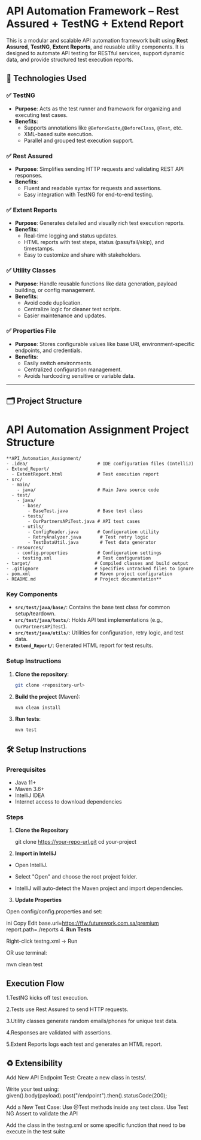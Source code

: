 # API Automation Framework – Rest Assured + TestNG + Extend Report

This is a modular and scalable API automation framework built using **Rest Assured**, **TestNG**, **Extent Reports**, and reusable utility components. It is designed to automate API testing for RESTful services, support dynamic data, and provide structured test execution reports.



## 🚀 Technologies Used

### ✅ TestNG
- **Purpose**: Acts as the test runner and framework for organizing and executing test cases.
- **Benefits**:
    - Supports annotations like `@BeforeSuite`,`@BeforeClass`, `@Test`, etc.
    - XML-based suite execution.
    - Parallel and grouped test execution support.

### ✅ Rest Assured
- **Purpose**: Simplifies sending HTTP requests and validating REST API responses.
- **Benefits**:
    - Fluent and readable syntax for requests and assertions.
    - Easy integration with TestNG for end-to-end testing.

### ✅ Extent Reports
- **Purpose**: Generates detailed and visually rich test execution reports.
- **Benefits**:
    - Real-time logging and status updates.
    - HTML reports with test steps, status (pass/fail/skip), and timestamps.
    - Easy to customize and share with stakeholders.

### ✅ Utility Classes
- **Purpose**: Handle reusable functions like data generation, payload building, or config management.
- **Benefits**:
    - Avoid code duplication.
    - Centralize logic for cleaner test scripts.
    - Easier maintenance and updates.

### ✅ Properties File
- **Purpose**: Stores configurable values like base URI, environment-specific endpoints, and credentials.
- **Benefits**:
    - Easily switch environments.
    - Centralized configuration management.
    - Avoids hardcoding sensitive or variable data.

---

## 🗂 Project Structure


# API Automation Assignment Project Structure

```
**API_Automation_Assignment/
- .idea/                          # IDE configuration files (IntelliJ)
- Extend_Report/
  - ExtentReport.html             # Test execution report
- src/
  - main/
    - java/                       # Main Java source code
  - test/
    - java/
      - base/
        - BaseTest.java           # Base test class
      - tests/
        - OurPartnersAPiTest.java # API test cases
      - utils/
        - ConfigReader.java       # Configuration utility
        - RetryAnalyzer.java       # Test retry logic
        - TestDataUtil.java        # Test data generator
  - resources/
    - config.properties           # Configuration settings
    - testing.xml                 # Test configuration
- target/                        # Compiled classes and build output
- .gitignore                     # Specifies untracked files to ignore
- pom.xml                        # Maven project configuration
- README.md                      # Project documentation**
```

### Key Components
- **`src/test/java/base/`**: Contains the base test class for common setup/teardown.
- **`src/test/java/tests/`**: Holds API test implementations (e.g., `OurPartnersAPiTest`).
- **`src/test/java/utils/`**: Utilities for configuration, retry logic, and test data.
- **`Extend_Report/`**: Generated HTML report for test results.

### Setup Instructions
1. **Clone the repository**:
   ```bash
   git clone <repository-url>
   ```
2. **Build the project** (Maven):
   ```bash
   mvn clean install
   ```
3. **Run tests**:
   ```bash
   mvn test
   ```

## 🛠️ Setup Instructions

### Prerequisites

- Java 11+
- Maven 3.6+
- IntelliJ IDEA
- Internet access to download dependencies

### Steps

1. **Clone the Repository**
   
   git clone https://your-repo-url.git
   cd your-project

2. **Import in IntelliJ**

* Open IntelliJ.

* Select "Open" and choose the root project folder.

* IntelliJ will auto-detect the Maven project and import dependencies.

3. **Update Properties**

Open config/config.properties and set:

ini
Copy
Edit
base.uri=https://ffw.futurework.com.sa/premium
report.path=./reports
4. **Run Tests**

Right-click testng.xml → Run

OR use terminal:


mvn clean test

 

## Execution Flow 
1.TestNG kicks off test execution.

2.Tests use Rest Assured to send HTTP requests.

3.Utility classes generate random emails/phones for unique test data.

4.Responses are validated with assertions.

5.Extent Reports logs each test and generates an HTML report.

## ♻️ Extensibility
Add New API Endpoint Test:
Create a new class in tests/.

Write your test using:
given().body(payload).post("/endpoint").then().statusCode(200);

Add a New Test Case:
Use @Test methods inside any test class.
Use Test NG Assert to validate the API

Add the class in the testng.xml or some specific function that need to be execute
in the test suite



